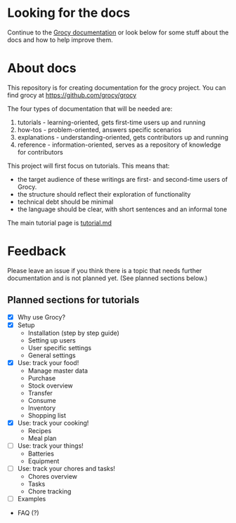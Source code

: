 # Looking for the docs

Continue to the [Grocy documentation](tutorial.md) or look below for some stuff about the docs and how to help improve them.

# About docs

This repository is for creating documentation for the grocy project. You can find grocy at https://github.com/grocy/grocy 

The four types of documentation that will be needed are:
1. tutorials - learning-oriented, gets first-time users up and running
2. how-tos - problem-oriented, answers specific scenarios
3. explanations - understanding-oriented, gets contributors up and running
4. reference - information-oriented, serves as a repository of knowledge for contributors

This project will first focus on tutorials. This means that:
- the target audience of these writings are first- and second-time users of Grocy.
- the structure should reflect their exploration of functionality
- technical debt should be minimal
- the language should be clear, with short sentences and an informal tone

The main tutorial page is [tutorial.md](tutorial.md)

# Feedback

Please leave an issue if you think there is a topic that needs further documentation and is not planned yet. (See planned sections below.)

## Planned sections for tutorials

- [x] Why use Grocy?
- [x] Setup
  - Installation (step by step guide)
  - Setting up users
  - User specific settings
  - General settings
- [x] Use: track your food!
  - Manage master data
  - Purchase
  - Stock overview
  - Transfer
  - Consume
  - Inventory
  - Shopping list
- [x] Use: track your cooking!
  - Recipes
  - Meal plan
- [ ] Use: track your things!
  - Batteries
  - Equipment
- [ ] Use: track your chores and tasks!
  - Chores overview
  - Tasks
  - Chore tracking
- [ ] Examples
- FAQ (?)
